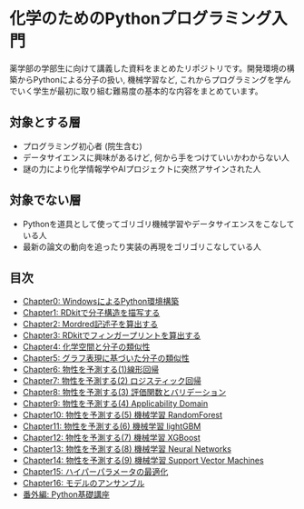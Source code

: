 # 化学のためのPythonプログラミング入門
薬学部の学部生に向けて講義した資料をまとめたリポジトリです。開発環境の構築からPythonによる分子の扱い, 機械学習など, これからプログラミングを学んでいく学生が最初に取り組む難易度の基本的な内容をまとめています。 

## 対象とする層
* プログラミング初心者 (院生含む)
* データサイエンスに興味があるけど, 何から手をつけていいかわからない人
* 謎の力により化学情報学やAIプロジェクトに突然アサインされた人

## 対象でない層
* Pythonを道具として使ってゴリゴリ機械学習やデータサイエンスをこなしている人　　
* 最新の論文の動向を追ったり実装の再現をゴリゴリこなしている人

## 目次
* [Chapter0: WindowsによるPython環境構築](https://github.com/TeddyGlass/tutorials/blob/main/pdf/pyenv4windows.pdf)
* [Chapter1: RDkitで分子構造を描写する](https://github.com/TeddyGlass/tutorials/blob/main/notebook/chapter1.ipynb)
* [Chapter2: Mordred記述子を算出する](https://github.com/TeddyGlass/tutorials/tree/main/sample_code/mordred)  
* [Chapter3: RDkitでフィンガープリントを算出する](https://github.com/TeddyGlass/tutorials/blob/main/notebook/chapter3.ipynb)
* [Chapter4: 化学空間と分子の類似性](https://github.com/TeddyGlass/tutorials/blob/main/notebook/chapter4.ipynb)
* [Chapter5: グラフ表現に基づいた分子の類似性]()
* [Chapter6: 物性を予測する(1)線形回帰]()
* [Chapter7: 物性を予測する(2) ロジスティック回帰]()
* [Chapter8: 物性を予測する(3) 評価関数とバリデーション]()
* [Chapter9: 物性を予測する(4) Applicability Domain]()
* [Chapter10: 物性を予測する(5) 機械学習 RandomForest]()
* [Chapter11: 物性を予測する(6) 機械学習 lightGBM]()
* [Chapter12: 物性を予測する(7) 機械学習 XGBoost]()
* [Chapter13: 物性を予測する(8) 機械学習 Neural Networks]()
* [Chapter14: 物性を予測する(9) 機械学習 Support Vector Machines]()
* [Chapter15: ハイパーパラメータの最適化]()
* [Chapter16: モデルのアンサンブル]()
* [番外編: Python基礎講座](https://github.com/TeddyGlass/tutorials/blob/main/notebook/extra_python.ipynb)
